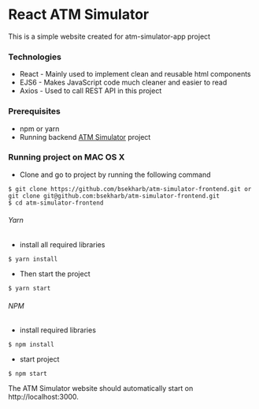 # React ATM Simulator

This is a simple website created for atm-simulator-app project

### Technologies
* React - Mainly used to implement clean and reusable html components
* EJS6 - Makes JavaScript code much cleaner and easier to read
* Axios - Used to call REST API in this project

### Prerequisites

* npm or yarn
* Running backend [ATM Simulator](https://github.com/bsekharb/atm-simulator-backend) project

### Running project on MAC OS X

* Clone and go to project by running the following command
```https://github.com/bsekharb/atm-simulator-frontend
$ git clone https://github.com/bsekharb/atm-simulator-frontend.git or git clone git@github.com:bsekharb/atm-simulator-frontend.git
$ cd atm-simulator-frontend
```

###### Yarn
* install all required libraries
```
$ yarn install
```
* Then start the project
```
$ yarn start
```


###### NPM
* install required libraries

```
$ npm install
```
* start project
```
$ npm start
```


The ATM Simulator website should automatically start on http://localhost:3000.
